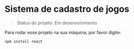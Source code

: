 # Sistema de cadastro de jogos

>Status do projeto: Em desenvolvimento

Para rodar esse projeto na sua máquina, por favor digite:

```
npm install react 
```
